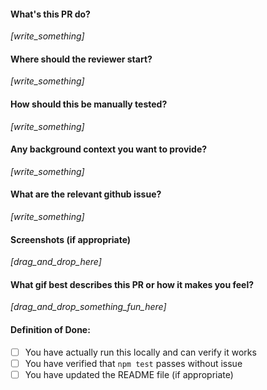 #### What's this PR do?

_[write_something]_

#### Where should the reviewer start?

_[write_something]_

#### How should this be manually tested?

_[write_something]_

#### Any background context you want to provide?

_[write_something]_

#### What are the relevant github issue?

_[write_something]_

#### Screenshots (if appropriate)

_[drag_and_drop_here]_

#### What gif best describes this PR or how it makes you feel?

_[drag_and_drop_something_fun_here]_

#### Definition of Done:

- [ ] You have actually run this locally and can verify it works
- [ ] You have verified that `npm test` passes without issue
- [ ] You have updated the README file (if appropriate)